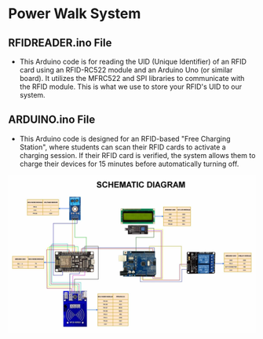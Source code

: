# Power Walk System
## RFIDREADER.ino File
- This Arduino code is for reading the UID (Unique Identifier) of an RFID card using an RFID-RC522 module and an Arduino Uno (or similar board). It utilizes the MFRC522 and SPI libraries to communicate with the RFID module. This is what we use to store your RFID's UID to our system.

## ARDUINO.ino File
- This Arduino code is designed for an RFID-based "Free Charging Station", where students can scan their RFID cards to activate a charging session. If their RFID card is verified, the system allows them to charge their devices for 15 minutes before automatically turning off.

![Schematic Diagram - RFID Based Charging Station in QCU](Schematic_Diagram.jpg)
